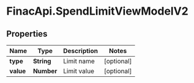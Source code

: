 # FinacApi.SpendLimitViewModelV2

## Properties
Name | Type | Description | Notes
------------ | ------------- | ------------- | -------------
**type** | **String** | Limit name | [optional] 
**value** | **Number** | Limit value | [optional] 

